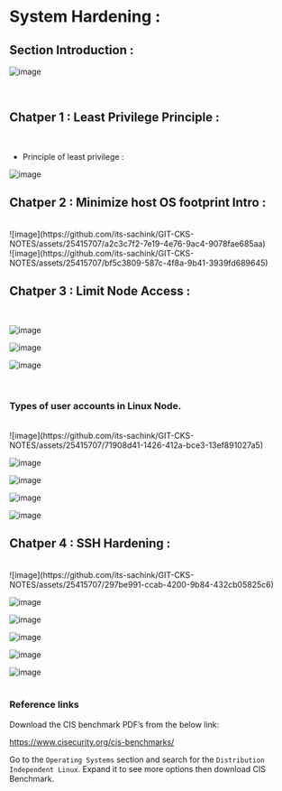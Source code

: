 # System Hardening :

## Section Introduction :

![image](https://github.com/its-sachink/GIT-CKS-NOTES/assets/25415707/c2308661-c578-4fc9-8b77-ca32a5e6545a)

</br>

## Chatper 1 : Least Privilege Principle :

</br>

- Principle of least privilege :

![image](https://github.com/its-sachink/GIT-CKS-NOTES/assets/25415707/6f9ee145-dff0-4111-a889-e5dcf678fa87)

## Chatper 2 : Minimize host OS footprint Intro :

</br>
![image](https://github.com/its-sachink/GIT-CKS-NOTES/assets/25415707/a2c3c7f2-7e19-4e76-9ac4-9078fae685aa)
</br>
![image](https://github.com/its-sachink/GIT-CKS-NOTES/assets/25415707/bf5c3809-587c-4f8a-9b41-3939fd689645)
</br>

## Chatper 3 : Limit Node Access :
</br>

![image](https://github.com/its-sachink/GIT-CKS-NOTES/assets/25415707/53a37e5f-192d-42b3-8ef8-76114f4c6194)

![image](https://github.com/its-sachink/GIT-CKS-NOTES/assets/25415707/d1e0f7f1-074f-4874-aa91-3217f3cba793)

![image](https://github.com/its-sachink/GIT-CKS-NOTES/assets/25415707/a9e5f77e-d152-47bb-9e30-4652b958b3aa)

</br>

### Types of user accounts in Linux Node.
</br>
![image](https://github.com/its-sachink/GIT-CKS-NOTES/assets/25415707/71908d41-1426-412a-bce3-13ef891027a5)

![image](https://github.com/its-sachink/GIT-CKS-NOTES/assets/25415707/d12f59ea-b518-4e41-ac7d-1518f5e97055)

![image](https://github.com/its-sachink/GIT-CKS-NOTES/assets/25415707/f5515e92-d723-4c59-8344-25c12e84c6d4)

![image](https://github.com/its-sachink/GIT-CKS-NOTES/assets/25415707/51b0f125-b669-4cf9-b347-d105725ba3ec)

![image](https://github.com/its-sachink/GIT-CKS-NOTES/assets/25415707/002a77eb-a06c-4a8b-a241-19eb48ee2432)



## Chatper 4 : SSH Hardening :
</br>
![image](https://github.com/its-sachink/GIT-CKS-NOTES/assets/25415707/297be991-ccab-4200-9b84-432cb05825c6)

![image](https://github.com/its-sachink/GIT-CKS-NOTES/assets/25415707/741d4c8e-53ba-46b3-9231-897433f4247b)

![image](https://github.com/its-sachink/GIT-CKS-NOTES/assets/25415707/e17042c2-0428-4488-88b1-987c5b156f80)

![image](https://github.com/its-sachink/GIT-CKS-NOTES/assets/25415707/003d1e70-4616-4cab-b629-2a35d73a790e)

![image](https://github.com/its-sachink/GIT-CKS-NOTES/assets/25415707/73ec604f-66f0-43ee-87a1-c2ab808278b6)

![image](https://github.com/its-sachink/GIT-CKS-NOTES/assets/25415707/fb86d246-56be-4f73-ba40-27178efafa11)
</br>
</br>

### Reference links </br>
Download the CIS benchmark PDF’s from the below link:

https://www.cisecurity.org/cis-benchmarks/

Go to the `Operating Systems` section and search for the `Distribution Independent Linux`. Expand it to see more options then download CIS Benchmark.



























